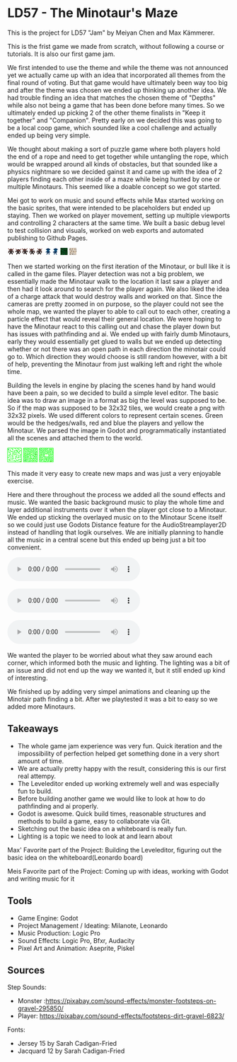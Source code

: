 # LD57 - The Minotaur's Maze
This is the project for LD57 "Jam" by Meiyan Chen and Max Kämmerer.

This is the frist game we made from scratch, without following a course or tutorials. It is also our first game jam.

We first intended to use the theme and while the theme was not announced yet we actually came up with an idea that incorporated all themes from the final round of voting. But that game would have ultimately been way too big and after the theme was chosen we ended up thinking up another idea. We had trouble finding an idea that matches the chosen theme of "Depths" while also not being a game that has been done before many times. So we ultimately ended up picking 2 of the other theme finalists in "Keep it together" and "Companion". Pretty early on we decided this was going to be a local coop game, which sounded like a cool challenge and actually ended up being very simple. 

We thought about making a sort of puzzle game where both players hold the end of a rope and need to get together while untangling the rope, which would be wrapped around all kinds of obstacles, but that sounded like a physics nightmare so we decided gainst it and came up with the idea of 2 players finding each other inside of a maze while being hunted by one or multiple Minotaurs. This seemed like a doable concept so we got started.

Mei got to work on music and sound effects while Max started working on the basic sprites, that were intended to be placeholders but ended up staying. Then we worked on player movement, setting up multiple viewports and controlling 2 characters at the same time. We built a basic debug level to test collision and visuals, worked on web exports and automated publishing to Github Pages.

![Minotaur](./graphics/bull.png)
![Player](./graphics/player.png)
![Hedge](./graphics/hedge.png)
![Floor](./graphics/floor.png)

Then we started working on the first iteration of the Minotaur, or bull like it is called in the game files. Player detection was not a big problem, we essentially made the Minotaur walk to the location it last saw a player and then had it look around to search for the player again. We also liked the idea of a charge attack that would destroy walls and worked on that. Since the cameras are pretty zoomed in on purpose, so the player could not see the whole map, we wanted the player to able to call out to each other, creating a particle effect that would reveal their general location. We were hoping to have the Minotaur react to this calling out and chase the player down but has issues with pathfinding and ai. We ended up with fairly dumb Minotaurs, early they would essentially get glued to walls but we ended up detecting whether or not there was an open path in each direction the minotair could go to. Which direction they would choose is still random however, with a bit of help, preventing the Minotaur from just walking left and right the whole time.

Building the levels in engine by placing the scenes hand by hand would have been a pain, so we decided to build a simple level editor. The basic idea was to draw an image in a format as big the level was supposed to be. So if the map was supposed to be 32x32 tiles, we would create a png with 32x32 pixels. We used different colors to represent certain scenes. Green would be the hedges/walls, red and blue the players and yellow the Minotaur. We parsed the image in Godot and programmatically instantiated all the scenes and attached them to the world.

![Maze 1](./scenes/levels/Maze_01.png)
![Maze 1](./scenes/levels/Maze_02.png)
![Maze 1](./scenes/levels/Maze_03.png)

This made it very easy to create new maps and was just a very enjoyable exercise.

Here and there throughout the process we added all the sound effects and music. We wanted the basic background music to play the whole time and layer additional instruments over it when the player got close to a Minotaur. We ended up sticking the overlayed music on to the Minotaur Scene itself so we could just use Godots Distance feature for the AudioStreamplayer2D instead of handling that logik ourselves. We are initially planning to handle all the music in a central scene but this ended up being just a bit too convenient.

<audio controls src="./sound/Background_1.mp3"></audio>


<audio controls src="./sound/Monster_1.mp3"></audio>


<audio controls src="./sound/Excitement_1.mp3"></audio>

We wanted the player to be worried about what they saw around each corner, which informed both the music and lighting. The lighting was a bit of an issue and did not end up the way we wanted it, but it still ended up kind of interesting.

We finished up by adding very simpel animations and cleaning up the Minotair path finding a bit. After we playtested it was a bit to easy so we added more Minotaurs.


## Takeaways
- The whole game jam experience was very fun. Quick iteration and the impossibility of perfection helped get something done in a very short amount of time.
- We are actually pretty happy with the result, considering this is our first real attempy.
- The Leveleditor ended up working extremely well and was especially fun to build.
- Before building another game we would like to look at how to do pathfinding and ai properly.
- Godot is awesome. Quick build times, reasonable structures and methods to build a game, easy to collaborate via Git.
- Sketching out the basic idea on a whiteboard is really fun.
- Lighting is a topic we need to look at and learn about

Max' Favorite part of the Project: Building the Leveleditor, figuring out the basic idea on the whiteboard(Leonardo board)

Meis Favorite part of the Project: Coming up with ideas, working with Godot and writing music for it

## Tools

- Game Engine: Godot
- Project Management / Ideating: Milanote, Leonardo
- Music Production: Logic Pro
- Sound Effects: Logic Pro, Bfxr, Audacity
- Pixel Art and Animation: Aseprite, Piskel

## Sources
Step Sounds:
- Monster :https://pixabay.com/sound-effects/monster-footsteps-on-gravel-295850/
- Player:  https://pixabay.com/sound-effects/footsteps-dirt-gravel-6823/

Fonts: 
- Jersey 15 by Sarah Cadigan-Fried
- Jacquard 12 by Sarah Cadigan-Fried